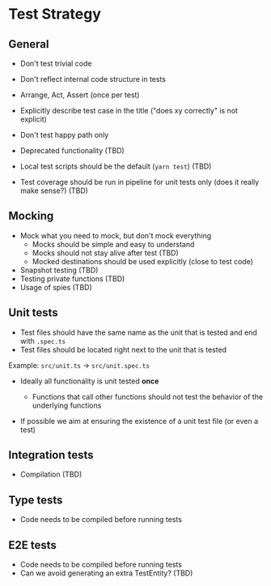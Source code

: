 # Test Strategy

## General

- Don't test trivial code
- Don't reflect internal code structure in tests
- Arrange, Act, Assert (once per test)
- Explicitly describe test case in the title ("does xy correctly" is not explicit)
- Don't test happy path only

- Deprecated functionality (TBD)
- Local test scripts should be the default (`yarn test`) (TBD)

- Test coverage should be run in pipeline for unit tests only (does it really make sense?) (TBD)

## Mocking

- Mock what you need to mock, but don't mock everything
  - Mocks should be simple and easy to understand
  - Mocks should not stay alive after test (TBD)
  - Mocked destinations should be used explicitly (close to test code)
- Snapshot testing (TBD)
- Testing private functions (TBD)
- Usage of spies (TBD)

## Unit tests

- Test files should have the same name as the unit that is tested and end with `.spec.ts`
- Test files should be located right next to the unit that is tested

Example: `src/unit.ts` -> `src/unit.spec.ts`

- Ideally all functionality is unit tested **once**

  - Functions that call other functions should not test the behavior of the underlying functions

- If possible we aim at ensuring the existence of a unit test file (or even a test)

## Integration tests

- Compilation (TBD)

## Type tests

- Code needs to be compiled before running tests

## E2E tests

- Code needs to be compiled before running tests
- Can we avoid generating an extra TestEntity? (TBD)
